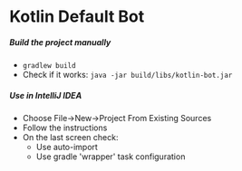 # Kotlin Default Bot #

##### Build the project manually #####
* ``` gradlew build ```
* Check if it works: ``` java -jar build/libs/kotlin-bot.jar ```

##### Use in IntelliJ IDEA #####

* Choose File->New->Project From Existing Sources
* Follow the instructions
* On the last screen check:
    * Use auto-import
    * Use gradle 'wrapper' task configuration